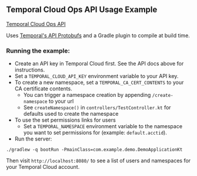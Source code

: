 ## Temporal Cloud Ops API Usage Example

[Temporal Cloud Ops API](https://docs.temporal.io/ops)

Uses [Temporal's API Protobufs](https://github.com/temporalio/api-cloud) and a Gradle plugin to compile at build time.

### Running the example:

* Create an API key in Temporal Cloud first. See the API docs above for instructions.
* Set a `TEMPORAL_CLOUD_API_KEY` environment variable to your API key.
* To create a new namespace, set a `TEMPORAL_CA_CERT_CONTENTS` to your CA certificate contents.
  * You can trigger a namespace creation by appending `/create-namespace` to your url
  * See `createNamespace()` in `controllers/TestController.kt` for defaults used to create the namespace
* To use the set permissions links for users
  * Set a `TEMPORAL_NAMESPACE` environment variable to the namespace you want to set permissions for (example: `default.acctid`).
* Run the server:
```
./gradlew -q bootRun -PmainClass=com.example.demo.DemoApplicationKt
```

Then visit `http://localhost:8080/` to see a list of users and namespaces for your Temporal Cloud account.